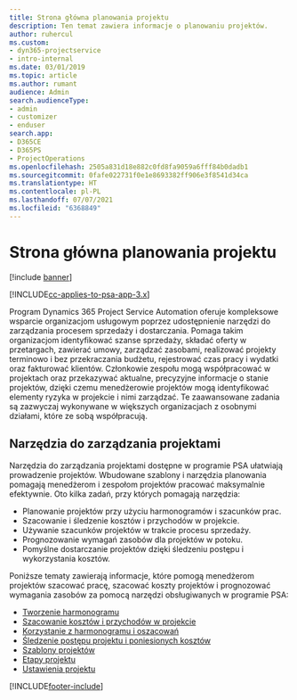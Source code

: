 ```yaml
---
title: Strona główna planowania projektu
description: Ten temat zawiera informacje o planowaniu projektów.
author: ruhercul
ms.custom:
- dyn365-projectservice
- intro-internal
ms.date: 03/01/2019
ms.topic: article
ms.author: rumant
audience: Admin
search.audienceType:
- admin
- customizer
- enduser
search.app:
- D365CE
- D365PS
- ProjectOperations
ms.openlocfilehash: 2505a831d18e882c0fd8fa9059a6fff84b0dadb1
ms.sourcegitcommit: 0fafe022731f0e1e8693382ff906e3f8541d34ca
ms.translationtype: HT
ms.contentlocale: pl-PL
ms.lasthandoff: 07/07/2021
ms.locfileid: "6368849"
---
```

# <a name="project-planning-home-page"></a>Strona główna planowania projektu

[!include [banner](../includes/psa-now-project-operations.md)]

[!INCLUDE[cc-applies-to-psa-app-3.x](../includes/cc-applies-to-psa-app-3x.md)]

Program Dynamics 365 Project Service Automation oferuje kompleksowe wsparcie organizacjom usługowym poprzez udostępnienie narzędzi do zarządzania procesem sprzedaży i dostarczania. Pomaga takim organizacjom identyfikować szanse sprzedaży, składać oferty w przetargach, zawierać umowy, zarządzać zasobami, realizować projekty terminowo i bez przekraczania budżetu, rejestrować czas pracy i wydatki oraz fakturować klientów. Członkowie zespołu mogą współpracować w projektach oraz przekazywać aktualne, precyzyjne informacje o stanie projektów, dzięki czemu menedżerowie projektów mogą identyfikować elementy ryzyka w projekcie i nimi zarządzać. Te zaawansowane zadania są zazwyczaj wykonywane w większych organizacjach z osobnymi działami, które ze sobą współpracują.

## <a name="project-management-tools"></a>Narzędzia do zarządzania projektami

Narzędzia do zarządzania projektami dostępne w programie PSA ułatwiają prowadzenie projektów. Wbudowane szablony i narzędzia planowania pomagają menedżerom i zespołom projektów pracować maksymalnie efektywnie. Oto kilka zadań, przy których pomagają narzędzia:

- Planowanie projektów przy użyciu harmonogramów i szacunków prac.
- Szacowanie i śledzenie kosztów i przychodów w projekcie.
- Używanie szacunków projektów w trakcie procesu sprzedaży.
- Prognozowanie wymagań zasobów dla projektów w potoku.
- Pomyślne dostarczanie projektów dzięki śledzeniu postępu i wykorzystania kosztów.

Poniższe tematy zawierają informacje, które pomogą menedżerom projektów szacować pracę, szacować koszty projektów i prognozować wymagania zasobów za pomocą narzędzi obsługiwanych w programie PSA:

- [Tworzenie harmonogramu](project-creating.md)
- [Szacowanie kosztów i przychodów w projekcie](project-estimating.md)
- [Korzystanie z harmonogramu i oszacowań](project-leveraging.md)
- [Śledzenie postępu projektu i poniesionych kosztów](project-tracking.md)
- [Szablony projektów](project-templates.md)
- [Etapy projektu](project-stages.md)
- [Ustawienia projektu](project-settings.md)


[!INCLUDE[footer-include](../includes/footer-banner.md)]